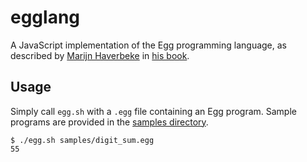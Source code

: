 # egglang
A JavaScript implementation of the Egg programming language, as described by [Marijn Haverbeke](https://marijnhaverbeke.nl/) in [his book](http://eloquentjavascript.net/11_language.html).

## Usage
Simply call `egg.sh` with a `.egg` file containing an Egg program. Sample programs are provided in the [samples directory](https://github.com/nventuro/egglang/tree/master/samples).

```
$ ./egg.sh samples/digit_sum.egg
55
```
